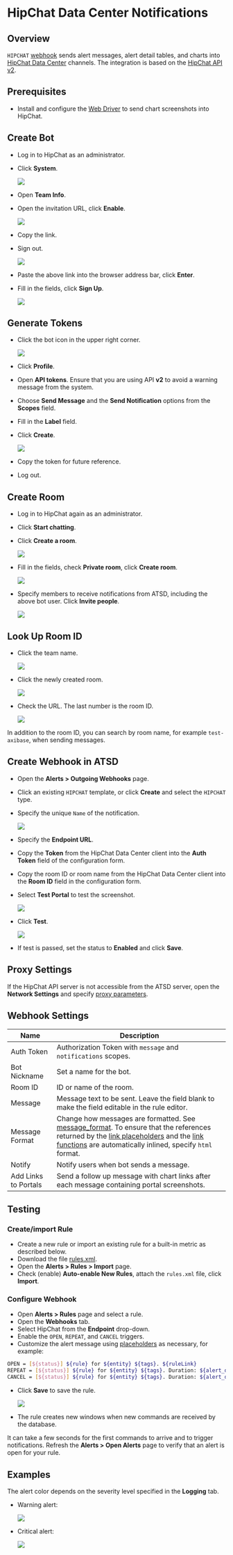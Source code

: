# HipChat Data Center Notifications

## Overview

`HIPCHAT` [webhook](../notifications/README.md) sends alert messages, alert detail tables, and charts into [HipChat Data Center](https://www.atlassian.com/software/hipchat/enterprise/data-center) channels. The integration is based on the [HipChat API v2](https://www.hipchat.com/docs/apiv2).

## Prerequisites

* Install and configure the [Web Driver](web-driver.md) to send chart screenshots into HipChat.

## Create Bot

* Log in to HipChat as an administrator.
* Click **System**.

    ![](./images/system.png)

* Open **Team Info**.
* Open the invitation URL, click **Enable**.

    ![](./images/invite_url.png)

* Copy the link.
* Sign out.

    ![](./images/sign_out.png)

* Paste the above link into the browser address bar, click **Enter**.
* Fill in the fields, click **Sign Up**.

    ![](./images/hipchat_atsd_bot.png)

## Generate Tokens

* Click the bot icon in the upper right corner.

    ![](./images/bot_icon.png)

* Click **Profile**.
* Open **API tokens**. Ensure that you are using API **v2** to avoid a warning message from the system.

* Choose **Send Message** and the **Send Notification** options from the **Scopes** field.
* Fill in the **Label** field.
* Click **Create**.

    ![](./images/hipchat_token.png)

* Copy the token for future reference.
* Log out.

## Create Room

* Log in to HipChat again as an administrator.
* Click **Start chatting**.
* Click **Create a room**.

    ![](./images/create_room.png)

* Fill in the fields, check **Private room**, click **Create room**.

    ![](./images/private_room.png)

* Specify members to receive notifications from ATSD, including the above bot user. Click **Invite people**.

    ![](./images/invite_bot.png)

## Look Up Room ID

* Click the team name.

    ![](./images/team_name.png)

* Click the newly created room.

    ![](./images/created_room.png)

* Check the URL. The last number is the room ID.

    ![](./images/room_url.png)

In addition to the room ID, you can search by room name, for example `test-axibase`, when sending messages.

## Create Webhook in ATSD

* Open the **Alerts > Outgoing Webhooks** page.
* Click an existing `HIPCHAT` template, or click **Create** and select the `HIPCHAT` type.
* Specify the unique `Name` of the notification.

    ![](./images/hipchat_1.png)

* Specify the **Endpoint URL**.
* Copy the **Token** from the HipChat Data Center client into the **Auth Token** field of the configuration form.
* Copy the room ID or room name from the HipChat Data Center client into the **Room ID** field in the configuration form.
* Select **Test Portal** to test the screenshot.

    ![](./images/hipchat_settings.png)

* Click **Test**.

   ![](./images/hipchat_2.png)

* If test is passed, set the status to **Enabled** and click **Save**.

## Proxy Settings

If the HipChat API server is not accessible from the ATSD server, open the **Network Settings** and specify [proxy parameters](../notifications/README.md#network-settings).

## Webhook Settings

|**Name**|**Description**|
|---|---|
|Auth Token|Authorization Token with `message` and `notifications` scopes.|
|Bot Nickname|Set a name for the bot.|
|Room ID|ID or name of the room.|
|Message|Message text to be sent. Leave the field blank to make the field editable in the rule editor.|
|Message Format|Change how messages are formatted. See [message_format](https://www.hipchat.com/docs/apiv2/method/send_room_notification). To ensure that the references returned by the [link placeholders](../links.md#reference) and the [link functions](../functions-link.md#reference) are automatically inlined, specify `html` format.|
|Notify|Notify users when bot sends a message.|
|Add Links to Portals|Send a follow up message with chart links after each message containing portal screenshots.|

## Testing

### Create/import Rule

* Create a new rule or import an existing rule for a built-in metric as described below.
* Download the file [rules.xml](./resources/rules.xml).
* Open the **Alerts > Rules > Import** page.
* Check (enable) **Auto-enable New Rules**, attach the `rules.xml` file, click **Import**.

### Configure Webhook

* Open **Alerts > Rules** page and select a rule.
* Open the **Webhooks** tab.
* Select HipChat from the **Endpoint** drop-down.
* Enable the `OPEN`, `REPEAT`, and `CANCEL` triggers.
* Customize the alert message using [placeholders](../placeholders.md) as necessary, for example:

```bash
OPEN = [${status}] ${rule} for ${entity} ${tags}. ${ruleLink}
REPEAT = [${status}] ${rule} for ${entity} ${tags}. Duration: ${alert_duration_interval}. ${ruleLink}
CANCEL = [${status}] ${rule} for ${entity} ${tags}. Duration: ${alert_duration_interval}. ${ruleLink}
```

* Click **Save** to save the rule.

    ![](./images/hipchat_notification.png)

* The rule creates new windows when new commands are received by the database.

It can take a few seconds for the first commands to arrive and to trigger notifications. Refresh the **Alerts > Open Alerts** page to verify that an alert is open for your rule.

## Examples

The alert color depends on the severity level specified in the **Logging** tab.

* Warning alert:

   ![](./images/hipchat_test_1.png)

* Critical alert:

   ![](./images/hipchat_test_2.png)
